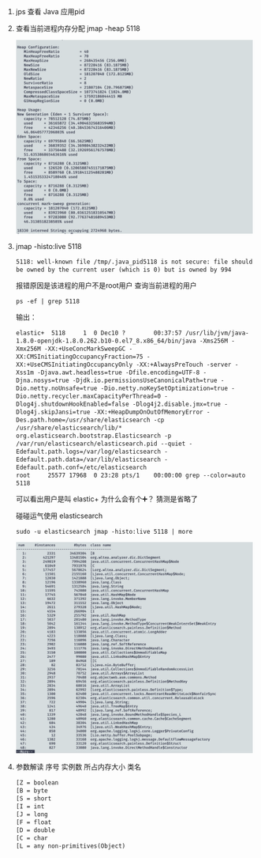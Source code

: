 1. jps 查看 Java 应用pid

2. 查看当前进程内存分配
   jmap -heap 5118

   ![image-20201221231257376](排查oom.assets/image-20201221231257376.png)

3. jmap -histo:live 5118

   ```
   5118: well-known file /tmp/.java_pid5118 is not secure: file should be owned by the current user (which is 0) but is owned by 994
   ```

   报错原因是该进程的用户不是root用户
   查询当前进程的用户

   ```
   ps -ef | grep 5118
   ```

   输出：

   ```
   elastic+  5118     1  0 Dec10 ?        00:37:57 /usr/lib/jvm/java-1.8.0-openjdk-1.8.0.262.b10-0.el7_8.x86_64/bin/java -Xms256M -Xmx256M -XX:+UseConcMarkSweepGC -XX:CMSInitiatingOccupancyFraction=75 -XX:+UseCMSInitiatingOccupancyOnly -XX:+AlwaysPreTouch -server -Xss1m -Djava.awt.headless=true -Dfile.encoding=UTF-8 -Djna.nosys=true -Djdk.io.permissionsUseCanonicalPath=true -Dio.netty.noUnsafe=true -Dio.netty.noKeySetOptimization=true -Dio.netty.recycler.maxCapacityPerThread=0 -Dlog4j.shutdownHookEnabled=false -Dlog4j2.disable.jmx=true -Dlog4j.skipJansi=true -XX:+HeapDumpOnOutOfMemoryError -Des.path.home=/usr/share/elasticsearch -cp /usr/share/elasticsearch/lib/* org.elasticsearch.bootstrap.Elasticsearch -p /var/run/elasticsearch/elasticsearch.pid --quiet -Edefault.path.logs=/var/log/elasticsearch -Edefault.path.data=/var/lib/elasticsearch -Edefault.path.conf=/etc/elasticsearch
   root     25577 17968  0 23:28 pts/1    00:00:00 grep --color=auto 5118
   ```

   可以看出用户是叫 elastic+ 为什么会有个➕？ 猜测是省略了

   碰碰运气使用 elasticsearch 

   ```
   sudo -u elasticsearch jmap -histo:live 5118 | more
   ```

   ![image-20201221233124660](排查oom.assets/image-20201221233124660.png)

4. 参数解读
   序号     实例数    所占内存大小 类名

   ```
   [Z = boolean
   [B = byte
   [S = short
   [I = int
   [J = long
   [F = float
   [D = double
   [C = char
   [L = any non-primitives(Object)
   ```

   

